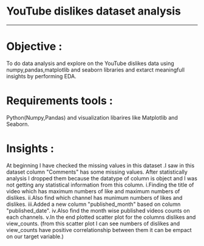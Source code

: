 # YouTube dislikes dataset analysis
-------------------------------------
# Objective :

To do data analysis and explore on the YouTube dislikes data using numpy,pandas,matplotlib and seaborn libraries
and extarct meaningfull insights by performing EDA.

# Requirements tools :

Python(Numpy,Pandas) and visualization libarires like Matplotlib and Seaborn.

# Insights :

At beginning I have checked the missing values in this dataset .I saw in this dataset column "Comments" has some missing values.
After statistically analysis I dropped them because the datatype of column is object and I was not getting any statistical
information from this column.
i.Finding the title of video which has maximum numbers of like and maximum numbers of dislikes.
ii.Also find which channel has munimum numbers of likes and dislikes.
iii.Added a new column "published_month" based on column "published_date".
iv.Also find the month wise published videos counts on each channels.
v.In the end plotted scatter plot for the columns dislikes and view_counts.
(from this scatter plot I can see numbers of dislikes and view_counts have positive correlationship between them it can be empact on 
our target variable.)



